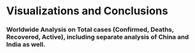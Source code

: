 # Visualizations and Conclusions
### Worldwide Analysis on Total cases (Confirmed, Deaths, Recovered, Active), including separate analysis of China and India as well.

